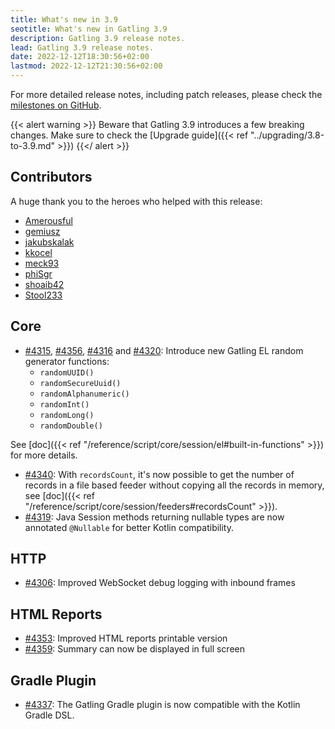 ```yaml
---
title: What's new in 3.9
seotitle: What's new in Gatling 3.9
description: Gatling 3.9 release notes.
lead: Gatling 3.9 release notes.
date: 2022-12-12T18:30:56+02:00
lastmod: 2022-12-12T21:30:56+02:00
---
```


For more detailed release notes, including patch releases, please check the [milestones on GitHub](https://github.com/gatling/gatling/milestones?state=closed).

{{< alert warning >}}
Beware that Gatling 3.9 introduces a few breaking changes. Make sure to check the [Upgrade guide]({{< ref "../upgrading/3.8-to-3.9.md" >}})
{{</ alert >}}

## Contributors

A huge thank you to the heroes who helped with this release:
* [Amerousful](https://github.com/Amerousful)
* [gemiusz](https://github.com/gemiusz)
* [jakubskalak](https://github.com/jakubskalak)
* [kkocel](https://github.com/kkocel)
* [meck93](https://github.com/meck93)
* [phiSgr](https://github.com/phiSgr)
* [shoaib42](https://github.com/shoaib42)
* [Stool233](https://github.com/Stool233)

## Core

* [#4315](https://github.com/gatling/gatling/issues/4315), [#4356](https://github.com/gatling/gatling/issues/4356), [#4316](https://github.com/gatling/gatling/issues/4316) and [#4320](https://github.com/gatling/gatling/issues/4320): Introduce new Gatling EL random generator functions:
  * `randomUUID()`
  * `randomSecureUuid()`
  * `randomAlphanumeric()`
  * `randomInt()`
  * `randomLong()`
  * `randomDouble()`

See [doc]({{< ref "/reference/script/core/session/el#built-in-functions" >}}) for more details.

* [#4340](https://github.com/gatling/gatling/issues/4340): With `recordsCount`, it's now possible to get the number of records in a file based feeder without copying all the records in memory, see [doc]({{< ref "/reference/script/core/session/feeders#recordsCount" >}}).
* [#4319](https://github.com/gatling/gatling/pull/4319): Java Session methods returning nullable types are now annotated `@Nullable` for better Kotlin compatibility.

## HTTP

* [#4306](https://github.com/gatling/gatling/issues/4306): Improved WebSocket debug logging with inbound frames

## HTML Reports

* [#4353](https://github.com/gatling/gatling/issues/4353): Improved HTML reports printable version
* [#4359](https://github.com/gatling/gatling/issues/4359): Summary can now be displayed in full screen

## Gradle Plugin

* [#4337](https://github.com/gatling/gatling/issues/4337): The Gatling Gradle plugin is now compatible with the Kotlin Gradle DSL.